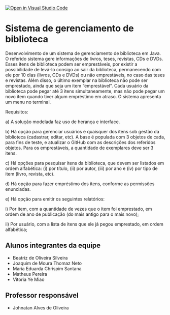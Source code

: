 [![Open in Visual Studio Code](https://classroom.github.com/assets/open-in-vscode-718a45dd9cf7e7f842a935f5ebbe5719a5e09af4491e668f4dbf3b35d5cca122.svg)](https://classroom.github.com/online_ide?assignment_repo_id=12676757&assignment_repo_type=AssignmentRepo)
# Sistema de gerenciamento de biblioteca
Desenvolvimento de um sistema de gerenciamento de biblioteca em Java. O referido sistema gere informações de livros, teses, revistas, CDs e DVDs. Esses itens de biblioteca podem ser emprestáveis, por existir a possibilidade de levá-lo consigo ao sair da biblioteca, permanecendo com ele por 10 dias (livros, CDs e DVDs) ou não emprestáveis, no caso das teses e revistas. Além disso, o último exemplar na biblioteca não pode ser emprestado, ainda que seja um item “emprestável". Cada usuário da biblioteca pode pegar até 3 itens simultaneamente, mas não pode pegar um novo item quando tiver algum empréstimo em atraso. O sistema apresenta um menu no terminal.

Requisitos:

a) A solução modelada faz uso de herança e interface.

b) Há opção para gerenciar usuários e quaisquer dos itens sob gestão da biblioteca (cadastrar, editar, etc). A base é populada com 3 objetos de cada, para fins de teste, e atualizar o GitHub com as descrições dos referidos objetos. Para os emprestáveis, a quantidade de exemplares deve ser 3 itens.

c) Há opções para pesquisar itens da biblioteca, que devem ser listados em ordem alfabética: (i) por título, (ii) por autor, (iii) por ano e (iv) por tipo de item (livro, revista, etc).

d) Há opção para fazer empréstimo dos itens, conforme as permissões enunciadas.

e) Há opção para emitir os seguintes relatórios:

i) Por item, com a quantidade de vezes que o item foi emprestado, em ordem de ano de publicação (do mais antigo para o mais novo);

ii) Por usuário, com a lista de itens que ele já pegou emprestado, em ordem alfabética;

## Alunos integrantes da equipe

* Beatriz de Oliveira Silveira
* Joaquim de Moura Thomaz Neto
* Maria Eduarda Chrispim Santana
* Matheus Pereira
* Vitoria Ye Miao


## Professor responsável 

* Johnatan Alves de Oliveira

